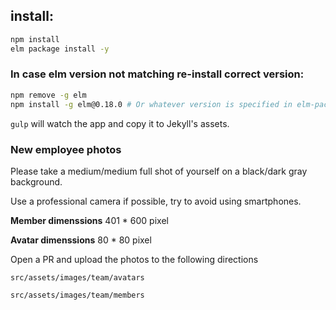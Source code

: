 ## install:
```bash
npm install
elm package install -y
```

### In case elm version not matching re-install correct version:

```bash
npm remove -g elm
npm install -g elm@0.18.0 # Or whatever version is specified in elm-package.json
```

`gulp` will watch the app and copy it to Jekyll's assets.


### New employee photos

Please take a medium/medium full shot of yourself on a black/dark gray background. 

Use a professional camera if possible, try to avoid using smartphones. 

**Member dimenssions** 401 * 600 pixel 

**Avatar dimenssions** 80 * 80 pixel

Open a PR and upload the photos to the following directions

`src/assets/images/team/avatars`

`src/assets/images/team/members`
